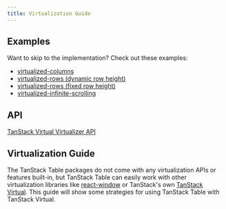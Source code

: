```yaml
---
title: Virtualization Guide
---
```


## Examples

Want to skip to the implementation? Check out these examples:

- [virtualized-columns](../../framework/react/examples/virtualized-columns)
- [virtualized-rows (dynamic row height)](../../framework/react/examples/virtualized-rows)
- [virtualized-rows (fixed row height)](../../../../../virtual/v3/docs/framework/react/examples/table)
- [virtualized-infinite-scrolling](../../framework/react/examples/virtualized-infinite-scrolling)

## API

[TanStack Virtual Virtualizer API](../../../../virtual/v3/docs/api/virtualizer)

## Virtualization Guide

The TanStack Table packages do not come with any virtualization APIs or features built-in, but TanStack Table can easily work with other virtualization libraries like [react-window](https://www.npmjs.com/package/react-window) or TanStack's own [TanStack Virtual](https://tanstack.com/virtual/v3). This guide will show some strategies for using TanStack Table with TanStack Virtual.
